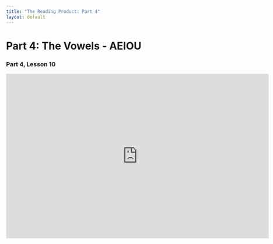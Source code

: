 ```yaml
---
title: "The Reading Product: Part 4"
layout: default
---
```


# Part 4: The Vowels - AEIOU

### Part 4, Lesson 10
<iframe width="720" height="450" src="https://www.youtube.com/embed/8sBi_Vqeok8?rel=0" frameborder="0" allow="autoplay; encrypted-media" allowfullscreen></iframe>

